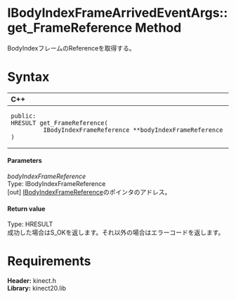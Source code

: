 IBodyIndexFrameArrivedEventArgs::get\_FrameReference Method  
===========================================================  

BodyIndexフレームのReferenceを取得する。 <span id="syntaxSection"></span>

Syntax  
======  

<table>
<colgroup>
<col width="100%" />
</colgroup>
<thead>
<tr class="header">
<th align="left">C++</th>
</tr>
</thead>
<tbody>
<tr class="odd">
<td align="left"><pre><code>public:  
HRESULT get_FrameReference(  
         IBodyIndexFrameReference **bodyIndexFrameReference  
)</code></pre></td>
</tr>
</tbody>
</table>

<span id="ID4EG"></span>
#### Parameters  

*bodyIndexFrameReference*    
Type: IBodyIndexFrameReference  
[out] [IBodyIndexFrameReference](../../IBodyIndexFrameReference.md)のポインタのアドレス。  

<span id="ID4EP"></span>
#### Return value  

Type: HRESULT  
成功した場合はS\_OKを返します。それ以外の場合はエラーコードを返します。  

<span id="requirements"></span>

Requirements  
============  

**Header:** kinect.h  
**Library:** kinect20.lib  



<!--Please do not edit the data in the comment block below.-->
<!--
TOCTitle : get_FrameReference Method
RLTitle : IBodyIndexFrameArrivedEventArgs::get_FrameReference Method
KeywordK : get_FrameReference method
KeywordK : IBodyIndexFrameArrivedEventArgs::get_FrameReference method
KeywordF : IBodyIndexFrameArrivedEventArgs::get_FrameReference
KeywordF : get_FrameReference
KeywordF : Microsoft.Kinect.kinect.IBodyIndexFrameArrivedEventArgs.get_FrameReference(IBodyIndexFrameReference@)
KeywordA : M:Microsoft.Kinect.kinect.IBodyIndexFrameArrivedEventArgs.get_FrameReference(IBodyIndexFrameReference@)
AssetID : M:Microsoft.Kinect.kinect.IBodyIndexFrameArrivedEventArgs.get_FrameReference(IBodyIndexFrameReference@)
Locale : en-us
CommunityContent : 1
APIType : Managed
APILocation : 
APIName : Microsoft.Kinect.kinect.IBodyIndexFrameArrivedEventArgs::get_FrameReference
TargetOS : Windows
TopicType : kbSyntax
DevLang : C++
DocSet : K4Wv2
ProjType : K4Wv2Proj
Technology : Kinect for Windows
Product : Kinect for Windows SDK v2
productversion : 20
-->
